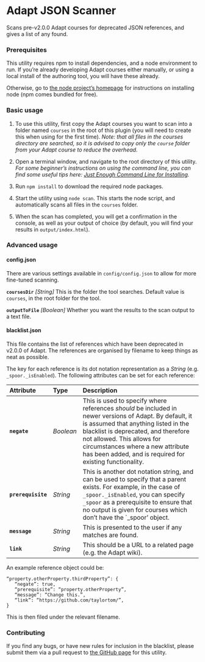 # Adapt JSON Scanner

Scans pre-v2.0.0 Adapt courses for deprecated JSON references, and gives a list of any found.

### Prerequisites

This utility requires npm to install dependencies, and a node environment to run. If you’re already developing Adapt courses either manually, or using a local install of the authoring tool, you will have these already.

Otherwise, go to [the node project’s homepage](https://nodejs.org/) for instructions on installing node (npm comes bundled for free).

### Basic usage

1. To use this utility, first copy the Adapt courses you want to scan into a folder named `courses` in the root of this plugin (you will need to create this when using for the first time).
*Note: that all files in the courses directory are searched, so it is advised to copy only the `course` folder from your Adapt course to reduce the overhead.*

1. Open a terminal window, and navigate to the root directory of this utility.
*For some beginner’s instructions on using the command line, you can find some useful tips here: [Just Enough Command Line for Installing](https://github.com/adaptlearning/adapt_authoring/wiki/Just-Enough-Command-Line-for-Installing).*

1. Run `npm install` to download the required node packages.

1. Start the utility using `node scan`. This starts the node script, and automatically scans all files in the `courses` folder.

1. When the scan has completed, you will get a confirmation in the console, as well as your output of choice (by default, you will find your results in `output/index.html`).

### Advanced usage

#### config.json

There are various settings available in `config/config.json` to allow for more fine-tuned scanning.

**`coursesDir`** *[String]*
This is the folder the tool searches. Default value is `courses`, in the root folder for the tool.

**`outputToFile`** *[Boolean]* 
Whether you want the results to the scan output to a text file. 

#### blacklist.json

This file contains the list of references which have been deprecated in v2.0.0 of Adapt. The references are organised by filename to keep things as neat as possible.

The key for each reference is its dot notation representation as a *String* (e.g. `_spoor._isEnabled`). The following attributes can be set for each reference:

Attribute | Type | Description
:-------- | :--- | :----------
**`negate`** | *Boolean* | This is used to specify where references *should* be included in newer versions of Adapt. By default, it is assumed that anything listed in the blacklist is deprecated, and therefore not allowed. This allows for circumstances where a new attribute has been added, and is required for existing functionality.
**`prerequisite`** | *String* | This is another dot notation string, and can be used to specify that a parent exists. For example, in the case of `_spoor._isEnabled`, you can specify `_spoor` as a prerequisite to ensure that no output is given for courses which don’t have the `_spoor’ object.
**`message`** | *String* | This is presented to the user if any matches are found.
**`link`** | *String* | This should be a URL to a related page (e.g. the Adapt wiki).

An example reference object could be:
```
“property.otherProperty.thirdProperty”: {
   “negate”: true,
   “prerequisite”: “property.otherProperty”,
   “message”: “Change this.”,
   “link”: “https://github.com/taylortom/”,
}
```
This is then filed under the relevant filename.

### Contributing

If you find any bugs, or have new rules for inclusion in the blacklist, please submit them via a pull request to [the GitHub page](https://github.com/taylortom/adapt-json-scanner) for this utility.
